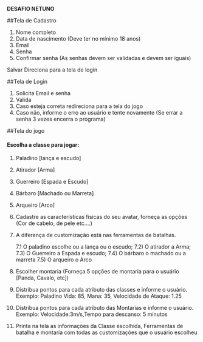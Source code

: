 <a name="br1"></a> 

**DESAFIO NETUNO**

##Tela de Cadastro

1) Nome completo
2) Data de nascimento (Deve ter no mínimo 18 anos)
3) Email
4) Senha
5) Confirmar senha (As senhas devem ser validadas e devem ser iguais)

Salvar
Direciona para a tela de login

##Tela de Login

1) Solicita Email e senha
2) Valida
3) Caso esteja correta redireciona para a tela do jogo
4) Caso não, informe o erro ao usuário e tente novamente (Se errar a senha 3 vezes encerra o programa)

##Tela do jogo

#### Escolha a classe para jogar:

1) Paladino [lança e escudo]
2) Atirador [Arma]
3) Guerreiro [Espada e Escudo]
4) Bárbaro [Machado ou Marreta]
5) Arqueiro [Arco]
6) Cadastre as características físicas do seu avatar, forneça as opções (Cor de cabelo, de pele etc\.\.\.\.)
7) A diferença de customização está nas ferramentas de batalhas\.

    7.1 O paladino escolhe ou a lança ou o escudo;
    7.2) O atirador a Arma;
    7.3) O Guerreiro a Espada e escudo;
    7.4) O bárbaro o machado ou a marreta
    7.5) O arqueiro o Arco

8) Escolher montaria (Forneça 5 opções de montaria para o usuário [Panda, Cavalo, etc])
9) Distribua pontos para cada atributo das classes e informe o usuário\. Exemplo: Paladino Vida: 85, Mana: 35, Velocidade de Ataque: 1.25

10) Distribua pontos para cada atributo das Montarias e informe o usuário\. Exemplo: Velocidade:3m/s,Tempo para descanso: 5 minutos

11) Printa na tela as informações da Classe escolhida, Ferramentas de batalha e montaria com todas as customizações que o usuário escolheu


